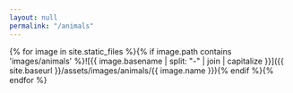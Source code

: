 ```yaml
---
layout: null
permalink: "/animals"
---
```


{% for image in site.static_files %}{% if image.path contains 'images/animals' %}![{{ image.basename | split: "-" | join | capitalize }}]({{ site.baseurl }}/assets/images/animals/{{ image.name }}){% endif %}{% endfor %}
